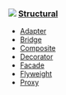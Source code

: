 ### ![][S] [Structural]
- [Adapter](https://github.com/olegre/DesignPatterns/tree/master/Structural/Adapter)
- [Bridge](https://github.com/olegre/DesignPatterns/tree/master/Structural/Bridge)
- [Composite](https://github.com/olegre/DesignPatterns/tree/master/Structural/Composite)
- [Decorator](https://github.com/olegre/DesignPatterns/tree/master/Structural/Decorator)
- [Facade](https://github.com/olegre/DesignPatterns/tree/master/Structural/Facade)
- [Flyweight](https://github.com/olegre/DesignPatterns/tree/master/Structural/Flyweight)
- [Proxy](https://github.com/olegre/DesignPatterns/tree/master/Structural/Proxy)

[S]: https://github.com/olegre/DesignPatterns/blob/master/~images/S.png
[Structural]: https://github.com/olegre/DesignPatterns/tree/master/Structural/
